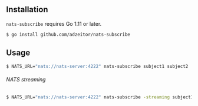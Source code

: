 ## Installation

`nats-subscribe` requires Go 1.11 or later.

```bash
$ go install github.com/adzeitor/nats-subscribe
```

## Usage

```bash
$ NATS_URL="nats://nats-server:4222" nats-subscribe subject1 subject2
```

###### NATS streaming

```bash
$ NATS_URL="nats://nats-server:4222" nats-subscribe -streaming subject1 subject2
```